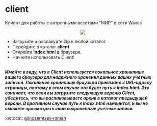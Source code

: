 # client

Клиент для работы с антропными ассетами "МИР" в сети Waves
</br>
<p align="center"><img src="https://github.com/mir-one/human/blob/master/client__0.0.8.png"></p>

* Загрузите и распакуйте zip в любой каталог
* Перейдите в каталог **client**
* Откройте **index.html** в браузере.
* Начните использовать Client!
</br></br>

**_Имейте в виду, что в Client используется локальное хранилище вашего браузера для надежного хранения данных ваших учетных записей. Локальное хранилище браузера привязано к URL-адресу страницы, поэтому в этом случае это будет путь к index.html. Это означает, что если вы загрузите следующую версию Client, убедитесь, что вы распаковываете архив в каталог предыдущей версии. В противном случае путь к index.html изменится, и вы не сможете просмотреть свои сохраненные учетные записи._**

:octocat: [@inozemtsev-roman](https://github.com/inozemtsev-roman)
